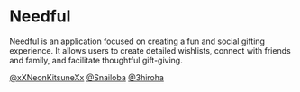 # Needful
Needful is an application focused on creating a fun and social gifting experience.  It allows users to create detailed wishlists, connect with friends and family, and facilitate thoughtful gift-giving.

[@xXNeonKitsuneXx](https://github.com/xXNeonKitsuneXx)
[@Snailoba](https://github.com/Snailoba)
[@3hiroha](https://github.com/3hiroha)


